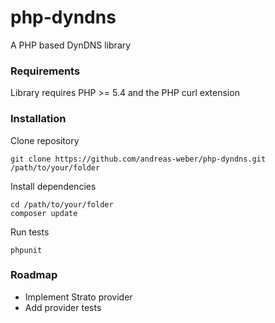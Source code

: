 php-dyndns
======================

A PHP based DynDNS library

### Requirements
Library requires PHP >= 5.4 and the PHP curl extension

### Installation

Clone repository
```
git clone https://github.com/andreas-weber/php-dyndns.git /path/to/your/folder
```
Install dependencies
```
cd /path/to/your/folder
composer update
```
Run tests
```
phpunit
```

### Roadmap
- Implement Strato provider
- Add provider tests

